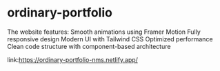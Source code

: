 # ordinary-portfolio
The website features: 
Smooth animations using Framer Motion Fully responsive design Modern UI with Tailwind CSS Optimized performance Clean code structure with component-based architecture

link:https://ordinary-portfolio-nms.netlify.app/

